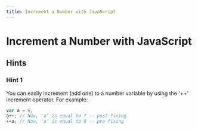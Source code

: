 ```yaml
---
title: Increment a Number with JavaScript
---
```

# Increment a Number with JavaScript

## Hints

### Hint 1
You can easily increment (add one) to a number variable by using the '++' increment operator. For example:
    
```javascript
var a = 6;
a++; // Now, 'a' is equal to 7 -- post-fixing
++a; // Now, 'a' is equal to 8 -- pre-fixing
```
